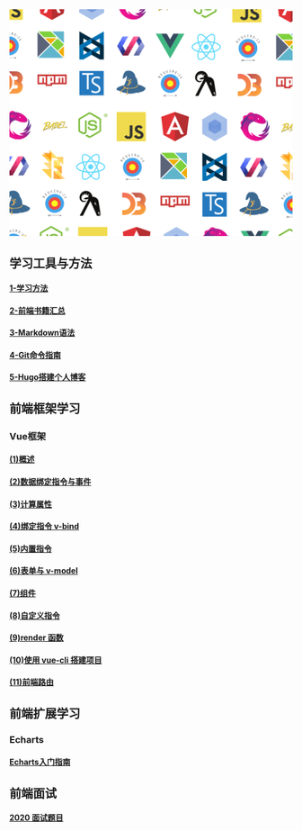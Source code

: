 <img src="assets/developer-3.png" width="514px" hight="331px">

## 学习工具与方法
#### [1-学习方法](/tools/1-学习方法.md)
#### [2-前端书籍汇总](/tools/2-前端书籍汇总.md)
#### [3-Markdown语法](https://www.iminho.me/wiki/docs/mindoc/markdown-basic.md#6hv2v6)
#### [4-Git命令指南](/tools/4-Git命令指南.md)
#### [5-Hugo搭建个人博客](/tools/5-Hugo搭建个人博客.md)

## 前端框架学习

### Vue框架

#### [(1)概述](</Vue.JS%20Note/Vue.JS(1)概述.md>)

#### [(2)数据绑定指令与事件](</Vue.JS%20Note/Vue.JS(2)数据绑定指令与事件.md>)

#### [(3)计算属性](</Vue.JS%20Note/Vue.JS(3)计算属性.md>)

#### [(4)绑定指令 v-bind](</Vue.JS%20Note/Vue.JS(4)绑定指令v-bind.md>)

#### [(5)内置指令](</Vue.JS%20Note/Vue.JS(5)内置指令.md>)

#### [(6)表单与 v-model](</Vue.JS%20Note/Vue.JS(6)表单与v-model.md>)

#### [(7)组件](</Vue.JS%20Note/Vue.JS(7)组件.md>)

#### [(8)自定义指令](</Vue.JS%20Note/Vue.JS(8)自定义指令.md>)

#### [(9)render 函数](</Vue.JS%20Note/Vue.JS(9)render函数.md>)

#### [(10)使用 vue-cli 搭建项目](</Vue.JS%20Note/Vue.JS(10)使用vue-cli搭建项目.md>)

#### [(11)前端路由](</Vue.JS%20Note/Vue.JS(11)前端路由.md>)

## 前端扩展学习

### Echarts

#### [Echarts入门指南](/Echarts/Echarts入门指南.md)

## 前端面试

#### [2020 面试题目](/InterviewPreparation/Interview-1.md)
